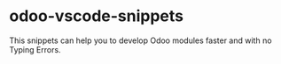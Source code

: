 # odoo-vscode-snippets
This snippets can help you to develop Odoo modules faster and with no Typing Errors.
